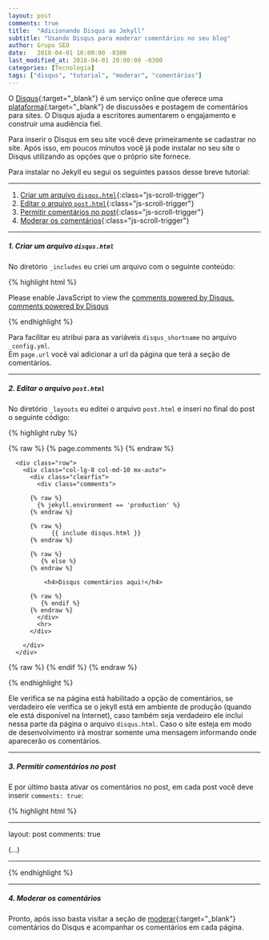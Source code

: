 ```yaml
---
layout: post
comments: true
title:  "Adicionando Disqus ao Jekyll"
subtitle: "Usando Disqus para moderar comentários no seu blog"
author: Grupo SEO
date:   2018-04-01 16:00:00 -0300
last_modified_at: 2018-04-01 20:00:00 -0300
categories: [Tecnologia]
tags: ["disqus", "tutorial", "moderar", "comentários"]
---
```


O [Disqus][oficial_disqus]{:target="_blank"} é um serviço online que oferece uma [plataforma][wiki_disqus]{:target="_blank"} de discussões e postagem de comentários para sites. O Disqus ajuda a escritores aumentarem o engajamento e construir uma audiência fiel.

Para inserir o Disqus em seu site você deve primeiramente se cadastrar no site. Após isso, em poucos minutos você já pode instalar no seu site o Disqus utilizando as opções que o próprio site fornece.

Para instalar no Jekyll eu segui os seguintes passos desse breve tutorial:

---------------------------------

1. [Criar um arquivo `disqus.html`](#1-criar-um-arquivo-disqushtml "Criar um arquivo `disqus.html`"){:class="js-scroll-trigger"}
2. [Editar o arquivo `post.html`](#2-editar-o-arquivo-posthtml "Editar o arquivo `post.html`"){:class="js-scroll-trigger"}
3. [Permitir comentários no post](#3-permitir-comentários-no-post "Permitir comentários no post"){:class="js-scroll-trigger"}
4. [Moderar os comentários](#4-moderar-os-comentários "Moderar os comentários"){:class="js-scroll-trigger"}

-------------------------------

##### 1. Criar um arquivo `disqus.html`
No diretório `_includes` eu criei um arquivo com o seguinte conteúdo:


{% highlight html %}

<div id="disqus_thread"></div>
<script type="text/javascript">
  
  // required: replace example with your forum shortname
{% raw %}
  var disqus_shortname = '{{ site.disqus_shortname }}';
  var disqus_identifier = '{{ page.url }}';
{% endraw %}
  
  /* * * DON'T EDIT BELOW THIS LINE * * */
  (function() {
  var dsq = document.createElement('script'); dsq.type = 'text/javascript'; dsq.async = true;
  dsq.src = '//' + disqus_shortname + '.disqus.com/embed.js';
  (document.getElementsByTagName('head')[0] || document.getElementsByTagName('body')[0]).appendChild(dsq);
  })();

</script>
<noscript>Please enable JavaScript to view the <a href="http://disqus.com/?ref_noscript">comments powered by Disqus.</a></noscript>
<a href="http://disqus.com" class="dsq-brlink">comments powered by <span class="logo-disqus">Disqus</span></a>
</section>

{% endhighlight %}

Para facilitar eu atribui para as variáveis `disqus_shortname` no arquivo `_config.yml`.  
Em `page.url` você vai adicionar a url da página que terá a seção de comentários.

-------------------------------

##### 2. Editar o arquivo `post.html`

No diretório `_layouts` eu editei o arquivo `post.html` e inseri no final do post o seguinte código:

{% highlight ruby %}

  {% raw %}
     {% page.comments %}
  {% endraw %}

      <div class="row">
        <div class="col-lg-8 col-md-10 mx-auto">
          <div class="clearfix">
            <div class="comments">

          {% raw %}
            {% jekyll.environment == 'production' %}
          {% endraw %}

          {% raw %}
                {{ include disqus.html }}
          {% endraw %}

          {% raw %}
             {% else %}
          {% endraw %}

              <h4>Disqus comentários aqui!</h4>

          {% raw %}
             {% endif %}
          {% endraw %}
            </div>
            <hr>
          </div>
          
        </div>
      </div>

{% raw %}
  {% endif %}
{% endraw %}

{% endhighlight %}

Ele verifica se na página está habilitado a opção de comentários, se verdadeiro ele verifica se o jekyll está em ambiente de produção (quando ele está disponível na Internet), caso também seja verdadeiro ele inclui nessa parte da página o arquivo `disqus.html`. Caso o site esteja em modo de desenvolvimento irá mostrar somente uma mensagem informando onde aparecerão os comentários.

-------------------------------

##### 3. Permitir comentários no post

E por último basta ativar os comentários no post, em cada post você deve inserir `comments: true`:


{% highlight html %}

---
layout: post
comments: true

(...)

---


{% endhighlight %}

-------------------------------

##### 4. Moderar os comentários

Pronto, após isso basta visitar a seção de [moderar][disqus_moderate]{:target="_blank"} comentários do Disqus e acompanhar os comentários em cada página.

[oficial_disqus]: https://disqus.com/ "Oficial: Diqus"
[wiki_disqus]: https://pt.wikipedia.org/wiki/Disqus "Wikipedia: Disqus"
[disqus_moderate]: https://disqus.com/admin/moderate/ "Disqus: Moderar comentários"
